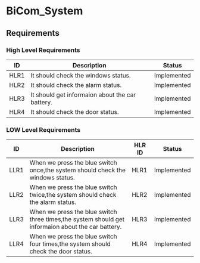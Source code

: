 
# BiCom_System

## Requirements

### High Level Requirements

|ID|Description |Status|
|---|------------|-----|
|HLR1|It should check the windows status.| Implemented |
|HLR2|It should check the alarm status.|Implemented |
|HLR3|It should get informaion about the car battery.|Implemented |
|HLR4|It should check the door status.|Implemented |


### LOW Level Requirements


|ID|Description|HLR ID|Status|
|--|-----------|------|-------|
|LLR1|When we press the blue switch once,the system should check the windows status.|HLR1|Implemented |
|LLR2|When we press the blue switch twice,the system should check the alarm status.|HLR2|Implemented |
|LLR3|When we press the blue switch three times,the system should get informaion about the car battery.|HLR3|Implemented |
|LLR4|When we press the blue switch four times,the system should check the door status.|HLR4|Implemented |

